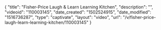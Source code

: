 {
    "title": "Fisher-Price Laugh &amp; Learn Learning Kitchen",
    "description": "",
    "videoid": "110003145",
    "date_created": "1502524915",
    "date_modified": "1516736287",
    "type": "captivate",
    "layout": "video",
    "url": "\/v\/fisher-price-laugh-learn-learning-kitchen\/110003145"
}